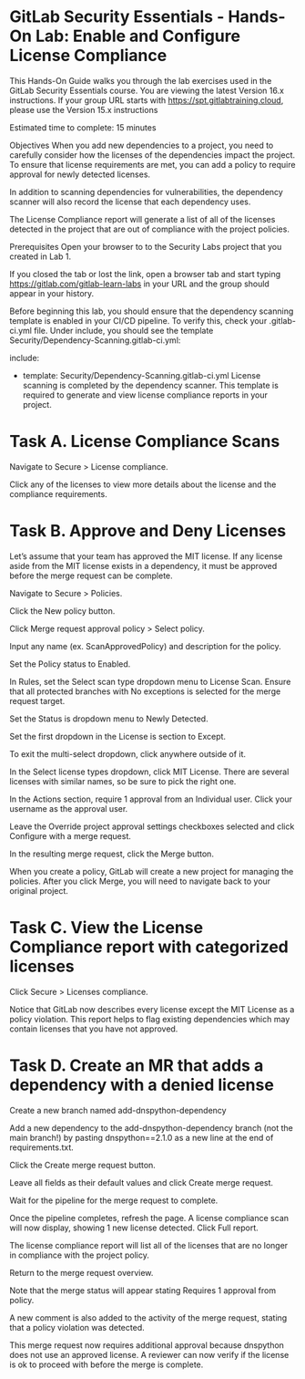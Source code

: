 # GitLab Security Essentials - Hands-On Lab: Enable and Configure License Compliance
This Hands-On Guide walks you through the lab exercises used in the GitLab Security Essentials course.
You are viewing the latest Version 16.x instructions. If your group URL starts with https://spt.gitlabtraining.cloud, please use the Version 15.x instructions

Estimated time to complete: 15 minutes

Objectives
When you add new dependencies to a project, you need to carefully consider how the licenses of the dependencies impact the project. To ensure that license requirements are met, you can add a policy to require approval for newly detected licenses.

In addition to scanning dependencies for vulnerabilities, the dependency scanner will also record the license that each dependency uses.

The License Compliance report will generate a list of all of the licenses detected in the project that are out of compliance with the project policies.

Prerequisites
Open your browser to to the Security Labs project that you created in Lab 1.

If you closed the tab or lost the link, open a browser tab and start typing https://gitlab.com/gitlab-learn-labs in your URL and the group should appear in your history.

Before beginning this lab, you should ensure that the dependency scanning template is enabled in your CI/CD pipeline. To verify this, check your .gitlab-ci.yml file. Under include, you should see the template Security/Dependency-Scanning.gitlab-ci.yml:

include:
- template: Security/Dependency-Scanning.gitlab-ci.yml
License scanning is completed by the dependency scanner. This template is required to generate and view license compliance reports in your project.



# Task A. License Compliance Scans
Navigate to Secure > License compliance.

Click any of the licenses to view more details about the license and the compliance requirements.



# Task B. Approve and Deny Licenses
Let’s assume that your team has approved the MIT license. If any license aside from the MIT license exists in a dependency, it must be approved before the merge request can be complete.

Navigate to Secure > Policies.

Click the New policy button.

Click Merge request approval policy > Select policy.

Input any name (ex. ScanApprovedPolicy) and description for the policy.

Set the Policy status to Enabled.

In Rules, set the Select scan type dropdown menu to License Scan. Ensure that all protected branches with No exceptions is selected for the merge request target.

Set the Status is dropdown menu to Newly Detected.

Set the first dropdown in the License is section to Except.

To exit the multi-select dropdown, click anywhere outside of it.

In the Select license types dropdown, click MIT License. There are several licenses with similar names, so be sure to pick the right one.

In the Actions section, require 1 approval from an Individual user. Click your username as the approval user.

Leave the Override project approval settings checkboxes selected and click Configure with a merge request.

In the resulting merge request, click the Merge button.

When you create a policy, GitLab will create a new project for managing the policies. After you click Merge, you will need to navigate back to your original project.



# Task C. View the License Compliance report with categorized licenses
Click Secure > Licenses compliance.

Notice that GitLab now describes every license except the MIT License as a policy violation. This report helps to flag existing dependencies which may contain licenses that you have not approved.



# Task D. Create an MR that adds a dependency with a denied license
Create a new branch named add-dnspython-dependency

Add a new dependency to the add-dnspython-dependency branch (not the main branch!) by pasting dnspython==2.1.0 as a new line at the end of requirements.txt.

Click the Create merge request button.

Leave all fields as their default values and click Create merge request.

Wait for the pipeline for the merge request to complete.

Once the pipeline completes, refresh the page. A license compliance scan will now display, showing 1 new license detected. Click Full report.

The license compliance report will list all of the licenses that are no longer in compliance with the project policy.

Return to the merge request overview.

Note that the merge status will appear stating Requires 1 approval from policy.

A new comment is also added to the activity of the merge request, stating that a policy violation was detected.

This merge request now requires additional approval because dnspython does not use an approved license. A reviewer can now verify if the license is ok to proceed with before the merge is complete.

